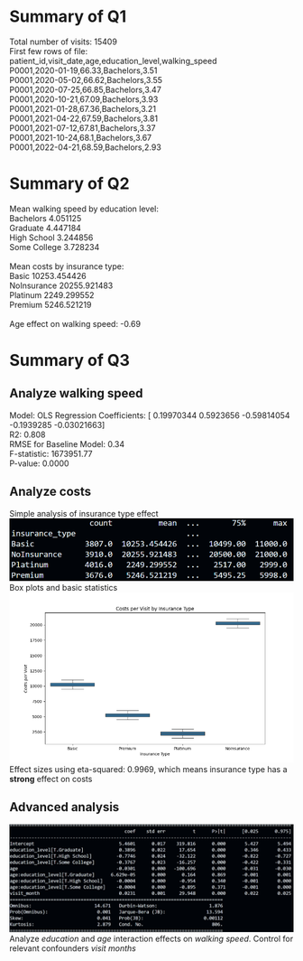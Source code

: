 # Summary of Q1
Total number of visits: 15409<br>
First few rows of file:<br>
patient_id,visit_date,age,education_level,walking_speed<br>
P0001,2020-01-19,66.33,Bachelors,3.51<br>
P0001,2020-05-02,66.62,Bachelors,3.55<br>
P0001,2020-07-25,66.85,Bachelors,3.47<br>
P0001,2020-10-21,67.09,Bachelors,3.93<br>
P0001,2021-01-28,67.36,Bachelors,3.21<br>
P0001,2021-04-22,67.59,Bachelors,3.81<br>
P0001,2021-07-12,67.81,Bachelors,3.37<br>
P0001,2021-10-24,68.1,Bachelors,3.67<br>
P0001,2022-04-21,68.59,Bachelors,2.93<br>
# Summary of Q2
Mean walking speed by education level:<br>
Bachelors       4.051125<br>
Graduate        4.447184<br>
High School     3.244856<br>
Some College    3.728234<br>
<br>
Mean costs by insurance type:<br>
Basic          10253.454426<br>
NoInsurance    20255.921483<br>
Platinum        2249.299552<br>
Premium         5246.521219<br>
<br>
Age effect on walking speed: -0.69<br>
# Summary of Q3
## Analyze walking speed
Model: OLS
Regression Coefficients: [ 0.19970344  0.5923656  -0.59814054 -0.1939285  -0.03021663]<br>
R2: 0.808<br>
RMSE for Baseline Model: 0.34<br>
F-statistic: 1673951.77<br>
P-value: 0.0000<br>
## Analyze costs
Simple analysis of insurance type effect<br>
![Simple analysis of insurance type effect](1.png)<br>
Box plots and basic statistics<br>
![Box plots and basic statistics](boxplot.png)<br>
Effect sizes using eta-squared: 0.9969, which means insurance type has a **strong** effect on costs<br>
## Advanced analysis
![interaction result with confounder](9.png)<br>
Analyze _education_ and _age_ interaction effects on _walking speed_. Control for relevant confounders _visit months_
